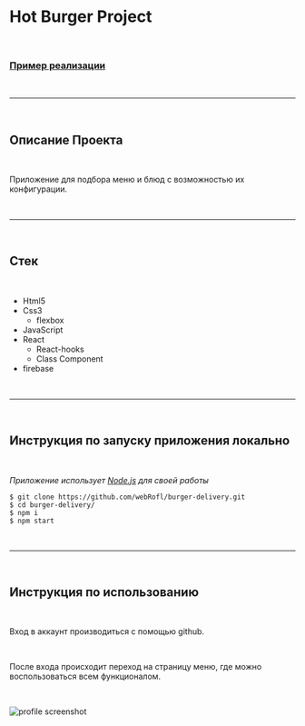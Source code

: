 # Hot Burger Project

<br>

### [Пример реализации][1]

<br/>

---

<br/>

## Описание Проекта

<br />

Приложение для подбора меню и блюд с возможностью их конфигурации.

<br />

---

<br />

## Стек

<br />

- Html5
- Css3
  - flexbox
- JavaScript
- React
  - React-hooks
  - Class Component
- firebase

<br />

---

<br />

## Инструкция по запуску приложения **локально**

<br />

_Приложение использует [Node.js][2] для своей работы_

```
$ git clone https://github.com/webRofl/burger-delivery.git
$ cd burger-delivery/
$ npm i
$ npm start
```

<br />

---

<br />

## Инструкция по использованию

<br />

Вход в аккаунт производиться с помощью github.

<br />

После входа происходит переход на страницу меню, где можно воспользоваться всем функционалом.

<br />

![profile screenshot][3]

[1]: https://the-great-webrofl-site.netlify.app/
[2]: https://nodejs.org/
[3]: https://i.yapx.ru/RernD.png 'profile'
